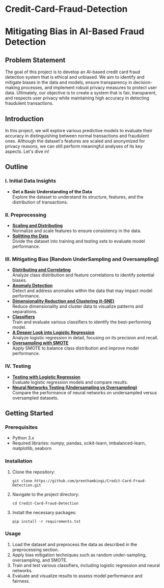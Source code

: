 # Credit-Card-Fraud-Detection

# Mitigating Bias in AI-Based Fraud Detection

## Problem Statement
The goal of this project is to develop an AI-based credit card fraud detection system that is ethical and unbiased. We aim to identify and mitigate biases in the data and models, ensure transparency in decision-making processes, and implement robust privacy measures to protect user data. Ultimately, our objective is to create a system that is fair, transparent, and respects user privacy while maintaining high accuracy in detecting fraudulent transactions.

## Introduction
In this project, we will explore various predictive models to evaluate their accuracy in distinguishing between normal transactions and fraudulent ones. Although the dataset's features are scaled and anonymized for privacy reasons, we can still perform meaningful analyses of its key aspects. Let's dive in!

## Outline

### I. Initial Data Insights
- **Get a Basic Understanding of the Data**  
  Explore the dataset to understand its structure, features, and the distribution of transactions.

### II. Preprocessing
- **[Scaling and Distributing](#scaling-and-distributing)**  
  Normalize and scale features to ensure consistency in the data.
- **[Splitting the Data](#splitting-the-data)**  
  Divide the dataset into training and testing sets to evaluate model performance.

### III. Mitigating Bias [Random UnderSampling and Oversampling]
- **[Distributing and Correlating](#distributing-and-correlating)**  
  Analyze class distribution and feature correlations to identify potential biases.
- **[Anomaly Detection](#anomaly-detection)**  
  Detect and address anomalies within the data that may impact model performance.
- **[Dimensionality Reduction and Clustering (t-SNE)](#dimensionality-reduction-and-clustering-tsne)**  
  Reduce dimensionality and cluster data to visualize patterns and separations.
- **[Classifiers](#classifiers)**  
  Train and evaluate various classifiers to identify the best-performing model.
- **[A Deeper Look into Logistic Regression](#a-deeper-look-into-logistic-regression)**  
  Analyze logistic regression in detail, focusing on its precision and recall.
- **[Oversampling with SMOTE](#oversampling-with-smote)**  
  Apply SMOTE to balance class distribution and improve model performance.

### IV. Testing
- **[Testing with Logistic Regression](#testing-with-logistic-regression)**  
  Evaluate logistic regression models and compare results.
- **[Neural Networks Testing (Undersampling vs Oversampling)](#neural-networks-testing-undersampling-vs-oversampling)**  
  Compare the performance of neural networks on undersampled versus oversampled datasets.

## Getting Started

### Prerequisites
- Python 3.x
- Required libraries: numpy, pandas, scikit-learn, imbalanced-learn, matplotlib, seaborn

### Installation
1. Clone the repository:
   ```
   git clone https://github.com/preethambingi/Credit-Card-Fraud-Detection.git
   ```
2. Navigate to the project directory:
   ```
   cd Credit-Card-Fraud-Detection
   ```
3. Install the necessary packages:
   ```
   pip install -r requirements.txt
   ```

### Usage
1. Load the dataset and preprocess the data as described in the preprocessing section.
2. Apply bias mitigation techniques such as random under-sampling, oversampling, and SMOTE.
3. Train and test various classifiers, including logistic regression and neural networks.
4. Evaluate and visualize results to assess model performance and fairness.

